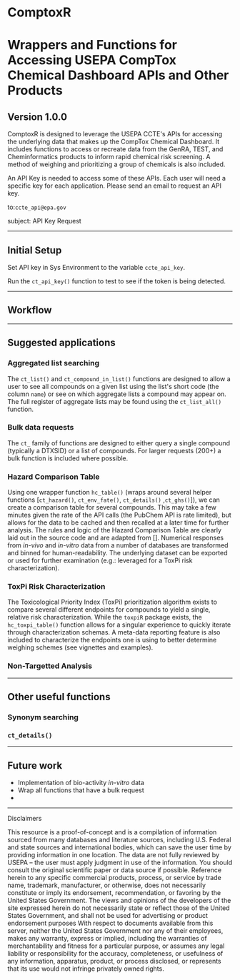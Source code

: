 # ComptoxR

# Wrappers and Functions for Accessing USEPA CompTox Chemical Dashboard APIs and Other Products

## Version 1.0.0

ComptoxR is designed to leverage the USEPA CCTE's APIs for accessing the underlying data that makes up the CompTox Chemical Dashboard. It includes functions to access or recreate data from the GenRA, TEST, and Cheminformatics products to inform rapid chemical risk screening. A method of weighing and prioritizing a group of chemicals is also included.

An API Key is needed to access some of these APIs. Each user will need a specific key for each application. Please send an email to request an API key.

to:`ccte_api@epa.gov`

subject: API Key Request

------------------------------------------------------------------------

## Initial Setup

Set API key in Sys Environment to the variable `ccte_api_key`. 

Run the `ct_api_key()` function to test to see if the token is being detected.

------------------------------------------------------------------------

## Workflow



------------------------------------------------------------------------

## Suggested applications

### Aggregated list searching

The `ct_list()` and `ct_compound_in_list()` functions are designed to allow a user to see all compounds on a given list using the list's short code (the column `name`) or see on which aggregate lists a compound may appear on. The full register of aggregate lists may be found using the `ct_list_all()` function.

### Bulk data requests

The `ct_` family of functions are designed to either query a single compound (typically a DTXSID) or a list of compounds. For larger requests (200+) a bulk function is included where possible.

### Hazard Comparison Table

Using one wrapper function `hc_table()` (wraps around several helper functions [`ct_hazard()`, `ct_env_fate()`, `ct_details()` ,`ct_ghs()`]), we can create a comparison table for several compounds. This may take a few minutes given the rate of the API calls (the PubChem API is rate limited), but allows for the data to be cached and then recalled at a later time for further analysis. The rules and logic of the Hazard Comparison Table are clearly laid out in the source code and are adapted from []. Numerical responses from *in-vivo* and *in-vitro* data from a number of databases are transformed and binned for human-readability. The underlying dataset can be exported or used for further examination (e.g.: leveraged for a ToxPi risk characterization). 

### ToxPi Risk Characterization

The Toxicological Priority Index (ToxPi) prioritization algorithm exists to compare several different endpoints for compounds to yield a single, relative risk characterization. While the `toxpiR` package exists, the `hc_toxpi_table()` function allows for a singular experience to quickly iterate through characterization schemas. A meta-data reporting feature is also included to characterize the endpoints one is using to better determine weighing schemes (see vignettes and examples).

### Non-Targetted Analysis



------------------------------------------------------------------------

## Other useful functions

### Synonym searching

### `ct_details()`

------------------------------------------------------------------------

## Future work

-   Implementation of bio-activity *in-vitro* data
-   Wrap all functions that have a bulk request
-   

------------------------------------------------------------------------

Disclaimers

This resource is a proof-of-concept and is a compilation of information sourced from many databases and literature sources, including U.S. Federal and state sources and international bodies, which can save the user time by providing information in one location. The data are not fully reviewed by USEPA – the user must apply judgment in use of the information. You should consult the original scientific paper or data source if possible. Reference herein to any specific commercial products, process, or service by trade name, trademark, manufacturer, or otherwise, does not necessarily constitute or imply its endorsement, recommendation, or favoring by the United States Government. The views and opinions of the developers of the site expressed herein do not necessarily state or reflect those of the United States Government, and shall not be used for advertising or product endorsement purposes With respect to documents available from this server, neither the United States Government nor any of their employees, makes any warranty, express or implied, including the warranties of merchantability and fitness for a particular purpose, or assumes any legal liability or responsibility for the accuracy, completeness, or usefulness of any information, apparatus, product, or process disclosed, or represents that its use would not infringe privately owned rights.
